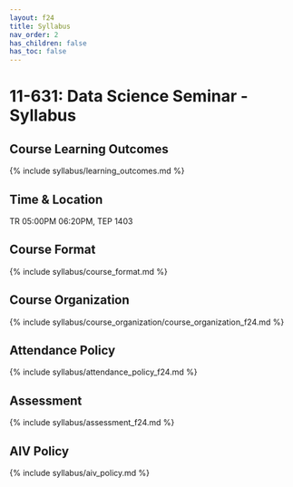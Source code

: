 ```yaml
---
layout: f24
title: Syllabus
nav_order: 2
has_children: false
has_toc: false
---
```


# 11-631:  Data Science Seminar - Syllabus

## Course Learning Outcomes

{% include syllabus/learning_outcomes.md %}

## Time & Location

TR 05:00PM	06:20PM, TEP 1403

## Course Format

{% include syllabus/course_format.md %}

## Course Organization

{% include syllabus/course_organization/course_organization_f24.md %}

## Attendance Policy

{% include syllabus/attendance_policy_f24.md %}

## Assessment

{% include syllabus/assessment_f24.md %}

## AIV Policy

{% include syllabus/aiv_policy.md %}